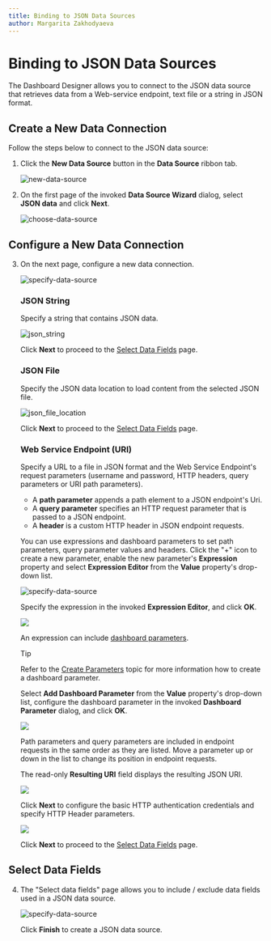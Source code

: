 ```yaml
---
title: Binding to JSON Data Sources
author: Margarita Zakhodyaeva
---
```

# Binding to JSON Data Sources

The Dashboard Designer allows you to connect to the JSON data source that retrieves data from a Web-service endpoint, text file or a string in JSON format.

## Create a New Data Connection

Follow the steps below to connect to the JSON data source:

1. Click the **New Data Source** button in the **Data Source** ribbon tab.

    ![new-data-source](../../../images/new-data-source.png)

2. On the first page of the invoked **Data Source Wizard** dialog, select **JSON data** and click **Next**. 

    ![choose-data-source](../../../images/choose-data-source-2.png)

## Configure a New Data Connection
   
3.  On the next page, configure a new data connection. 

    ![specify-data-source](../../../images/specify3.png)
     
    ### JSON String

    Specify a string that contains JSON data.

    ![json_string](../../../images/json_string.png)

    Click **Next** to proceed to the [Select Data Fields](#select-data-fields) page.
       
    ### JSON File

    Specify the JSON data location to load content from the selected JSON file.

    ![json_file_location](../../../images/json_file_location.png)

    Click **Next** to proceed to the [Select Data Fields](#select-data-fields) page.

    ### Web Service Endpoint (URI)

    Specify a URL to a file in JSON format and the Web Service Endpoint's request parameters (username and password, HTTP headers, query parameters or URI path parameters).

    - A **path parameter** appends a path element to a JSON endpoint's Uri.
    - A **query parameter** specifies an HTTP request parameter that is passed to a JSON endpoint.
    - A **header** is a custom HTTP header in JSON endpoint requests.

    You can use expressions and dashboard parameters to set path parameters, query parameter values and headers. Click the "+" icon to create a new parameter, enable the new parameter's **Expression** property and select **Expression Editor** from the **Value** property's drop-down list.

    ![specify-data-source](../../../images/specify4.png)

    Specify the expression in the invoked **Expression Editor**, and click **OK**. 

    ![](../../../images/winforms-dashboard-wizard-expression-editor.png)

    An expression can include [dashboard parameters](../data-analysis/using-dashboard-parameters.md). 

    > [!Tip]
    > Refer to the [Create Parameters](../data-analysis/using-dashboard-parameters/creating-parameters.md) topic for more information how to create a dashboard parameter.  

    Select **Add Dashboard Parameter** from the **Value** property's drop-down list, configure the dashboard parameter in the invoked **Dashboard Parameter** dialog, and click **OK**.  

    ![](../../../images/winforms-dashboard-wizard-dashboard-parameter.png)

    Path parameters and query parameters are included in endpoint requests in the same order as they are listed. Move a parameter up or down in the list to change its position in endpoint requests.

    The read-only **Resulting URI** field displays the resulting JSON URI.

    ![](../../../images/winforms-dashboard-wizard-json-parameters-configured-uri.png)

    Click **Next** to configure the basic HTTP authentication credentials and specify HTTP Header parameters. 

    ![](../../../images/winforms-dashboard-wizard-json-parameters-authentification.png)

    Click **Next** to proceed to the [Select Data Fields](#select-data-fields) page.
    
## Select Data Fields

4. The "Select data fields" page allows you to include / exclude data fields used in a JSON data source.

    ![specify-data-source](../../../images/specify5.png)

    Click **Finish** to create a JSON data source.

